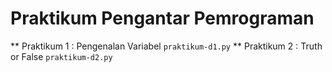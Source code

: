 # Praktikum Pengantar Pemrograman

** Praktikum 1 : Pengenalan Variabel
`praktikum-d1.py`
** Praktikum 2 : Truth or False
`praktikum-d2.py`
